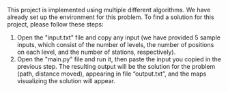 This project is implemented using multiple different algorithms.
We have already set up the environment for this problem.
To find a solution for this project, please follow these steps:
1. Open the "input.txt" file and copy any input (we have provided 5 sample inputs, which consist of the number of levels, the number of positions on each level, and the number of stations, respectively).
2. Open the "main.py" file and run it, then paste the input you copied in the previous step.
The resulting output will be the solution for the problem (path, distance moved), appearing in file “output.txt”, and the maps visualizing the solution will appear.
